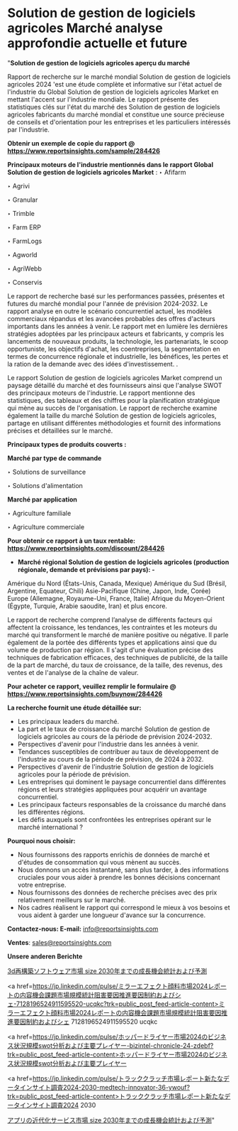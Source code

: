 # Solution de gestion de logiciels agricoles Marché analyse approfondie actuelle et future

"<strong>Solution de gestion de logiciels agricoles aperçu du marché</strong>

Rapport de recherche sur le marché mondial Solution de gestion de logiciels agricoles 2024 'est une étude complète et informative sur l'état actuel de l'industrie du Global Solution de gestion de logiciels agricoles Market en mettant l'accent sur l'industrie mondiale. Le rapport présente des statistiques clés sur l'état du marché des Solution de gestion de logiciels agricoles fabricants du marché mondial et constitue une source précieuse de conseils et d'orientation pour les entreprises et les particuliers intéressés par l'industrie.

<strong>Obtenir un exemple de copie du rapport @ <a href=https://www.reportsinsights.com/sample/284426>https://www.reportsinsights.com/sample/284426</a></strong>

<strong>Principaux moteurs de l'industrie mentionnés dans le rapport Global Solution de gestion de logiciels agricoles Market</strong> :
‣ Afifarm

‣ Agrivi

‣ Granular

‣ Trimble

‣ Farm ERP

‣ FarmLogs

‣ Agworld

‣ AgriWebb

‣ Conservis

Le rapport de recherche basé sur les performances passées, présentes et futures du marché mondial pour l'année de prévision 2024-2032. Le rapport analyse en outre le scénario concurrentiel actuel, les modèles commerciaux répandus et les avancées probables des offres d'acteurs importants dans les années à venir. Le rapport met en lumière les dernières stratégies adoptées par les principaux acteurs et fabricants, y compris les lancements de nouveaux produits, la technologie, les partenariats, le scoop opportuniste, les objectifs d'achat, les coentreprises, la segmentation en termes de concurrence régionale et industrielle, les bénéfices, les pertes et la ration de la demande avec des idées d'investissement. .

Le rapport Solution de gestion de logiciels agricoles Market comprend un paysage détaillé du marché et des fournisseurs ainsi que l'analyse SWOT des principaux moteurs de l'industrie. Le rapport mentionne des statistiques, des tableaux et des chiffres pour la planification stratégique qui mène au succès de l'organisation. Le rapport de recherche examine également la taille du marché Solution de gestion de logiciels agricoles, partage en utilisant différentes méthodologies et fournit des informations précises et détaillées sur le marché.

<strong>Principaux types de produits couverts :</strong>

<strong>Marché par type de commande</strong>

‣ Solutions de surveillance

‣ Solutions d'alimentation

<strong>Marché par application</strong>

‣ Agriculture familiale

‣ Agriculture commerciale

<strong>Pour obtenir ce rapport à un taux rentable: <a href=https://www.reportsinsights.com/discount/284426>https://www.reportsinsights.com/discount/284426</a></strong>
<ul>
  <li><strong>Marché régional Solution de gestion de logiciels agricoles (production régionale, demande et prévisions par pays): -</strong></li>
</ul>
Amérique du Nord (États-Unis, Canada, Mexique)
Amérique du Sud (Brésil, Argentine, Equateur, Chili)
Asie-Pacifique (Chine, Japon, Inde, Corée)
Europe (Allemagne, Royaume-Uni, France, Italie)
Afrique du Moyen-Orient (Égypte, Turquie, Arabie saoudite, Iran) et plus encore.

Le rapport de recherche comprend l’analyse de différents facteurs qui affectent la croissance, les tendances, les contraintes et les moteurs du marché qui transforment le marché de manière positive ou négative. Il parle également de la portée des différents types et applications ainsi que du volume de production par région. Il s'agit d'une évaluation précise des techniques de fabrication efficaces, des techniques de publicité, de la taille de la part de marché, du taux de croissance, de la taille, des revenus, des ventes et de l'analyse de la chaîne de valeur.

<strong>Pour acheter ce rapport, veuillez remplir le formulaire @   <a href=https://www.reportsinsights.com/buynow/284426>https://www.reportsinsights.com/buynow/284426</a></strong>

<strong>La recherche fournit une étude détaillée sur:</strong>
<ul>
  <li>Les principaux leaders du marché.</li>
  <li>La part et le taux de croissance du marché Solution de gestion de logiciels agricoles au cours de la période de prévision 2024-2032.</li>
  <li>Perspectives d'avenir pour l'industrie dans les années à venir.</li>
  <li>Tendances susceptibles de contribuer au taux de développement de l'industrie au cours de la période de prévision, de 2024 à 2032.</li>
  <li>Perspectives d'avenir de l'industrie Solution de gestion de logiciels agricoles pour la période de prévision.</li>
  <li>Les entreprises qui dominent le paysage concurrentiel dans différentes régions et leurs stratégies appliquées pour acquérir un avantage concurrentiel.</li>
  <li>Les principaux facteurs responsables de la croissance du marché dans les différentes régions.</li>
  <li>Les défis auxquels sont confrontées les entreprises opérant sur le marché international ?</li>
</ul>
<strong>Pourquoi nous choisir:</strong>
<ul>
  <li>Nous fournissons des rapports enrichis de données de marché et d'études de consommation qui vous mènent au succès.</li>
  <li>Nous donnons un accès instantané, sans plus tarder, à des informations cruciales pour vous aider à prendre les bonnes décisions concernant votre entreprise.</li>
  <li>Nous fournissons des données de recherche précises avec des prix relativement meilleurs sur le marché.</li>
  <li>Nos cadres réalisent le rapport qui correspond le mieux à vos besoins et vous aident à garder une longueur d'avance sur la concurrence.</li>
</ul>
<strong>Contactez-nous:
</strong><strong>E-mail:</strong> <a href=mailto:info@reportsinsights.com>info@reportsinsights.com</a>

<strong>Ventes</strong>: <a href=mailto:sales@reportsinsights.com>sales@reportsinsights.com</a>

<strong>Unsere anderen Berichte</strong>

<a href=https://www.linkedin.com/pulse/3d再構築ソフトウェア市場-size-2030年までの成長機会統計および予測-reports-insights-expert-mo6le/>3d再構築ソフトウェア市場 size 2030年までの成長機会統計および予測</a>

<a href=https://jp.linkedin.com/pulse/ミラーエフェクト顔料市場2024レポートの内容機会課題市場規模統計阻害要因推進要因制約およびシェ-7128196524911595520-ucqkc?trk=public_post_feed-article-content>ミラーエフェクト顔料市場2024レポートの内容機会課題市場規模統計阻害要因推進要因制約およびシェ 7128196524911595520 ucqkc</a>

<a href=https://jp.linkedin.com/pulse/ホッパードライヤー市場2024のビジネス状況規模swot分析および主要プレイヤー-bizintel-chronicle-24-zdebf?trk=public_post_feed-article-content>ホッパードライヤー市場2024のビジネス状況規模swot分析および主要プレイヤー</a>

<a href=https://jp.linkedin.com/pulse/トラッククラッチ市場レポート新たなデータインサイト調査2024-2030-medtech-innovator-36-ywouf?trk=public_post_feed-article-content>トラッククラッチ市場レポート新たなデータインサイト調査2024 2030</a>

<a href=https://www.linkedin.com/pulse/アプリの近代化サービス市場-size-2030年までの成長機会統計および予測-reportsinsights-pvt-ltd-wenxf/>アプリの近代化サービス市場 size 2030年までの成長機会統計および予測</a>"
